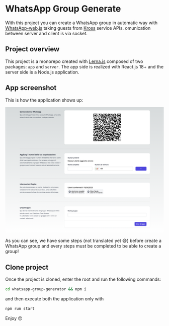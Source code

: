 # WhatsApp Group Generate

With this project you can create a WhatsApp group in automatic way with [WhatsApp-web.js](https://docs.wwebjs.dev) taking guests from [Kross](https://www.krossbooking.com) service APIs. omunication between server and client is via socket.

## Project overview

This project is a monorepo created with [Lerna.js](https://lerna.js.org) composed of two packages: `app` and `server`. The app side is realized with React.js 18+ and the server side is a Node.js application.

## App screenshot

This is how the application shows up:

![screenshot](./screenshots/screenshot1.png)

As you can see, we have some steps (not translated yet 😅) before create a WhatsApp group and every steps must be completed to be able to create a group!

## Clone project

Once the project is cloned, enter the root and run the following commands:

```bash
cd whatsapp-group-generator && npm i
```

and then execute both the application only with

```bash
npm run start
```

Enjoy 🙃
